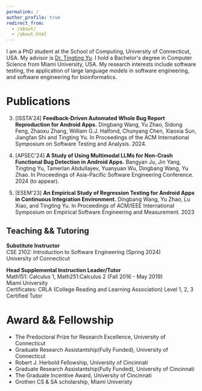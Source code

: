 ```yaml
---
permalink: /
author_profile: true
redirect_from: 
  - /about/
  - /about.html
---
```


I am a PhD student at the School of Computing, University of Connecticut, USA. My advisor is [Dr. Tingting Yu](https://tingting-yu.scholar.uconn.edu/people/). I hold a Bachelor's degree in Computer Science from Miami University, USA. My research interests include software testing,  the application of large language models in software engineering, and software engineering for bioinformatics.

Publications
======
3. [ISSTA'24] **Feedback-Driven Automated Whole Bug Report Reproduction for Android Apps.** Dingbang Wang, Yu Zhao, Sidong Feng, Zhaoxu Zhang, William G.J. Halfond, Chunyang Chen, Xiaoxia Sun, Jiangfan Shi and Tingting Yu. In Proceedings of the ACM International Symposium on Software Testing and Analysis. 2024.


2. [APSEC'24] **A Study of Using Multimodal LLMs for Non-Crash Functional Bug Detection in Android Apps.**
Bangyan Ju, Jin Yang, Tingting Yu, Tamerlan Abdullayev, Yuanyuan Wu, Dingbang Wang, Yu Zhao. 
In Proceedings of  Asia-Pacific Software Engineering Conference. 2024 (to appear).


1. [ESEM'23] **An Empirical Study of Regression Testing for Android Apps in Continuous Integration Environment.** Dingbang Wang, Yu Zhao, Lu Xiao, and Tingting Yu.  In Proceedings of ACM/IEEE International Symposium on Empirical Software Engineering and Measurement. 2023


Teaching && Tutoring
------
**Substitute Instructor**
<br> CSE 2102: Introduction to Software Engineering (Spring 2024)
<br> University of Connecticut

**Head Supplemental Instruction Leader/Tutor**
<br> Math151: Calculus 1,  Math251:Calculus 2 (Fall 2016 - May 2019)
<br> Miami University 
<br> Certificates: CRLA (College Reading and Learning Association) Level 1, 2, 3 Certified Tutor

Award && Fellowship
======
* The Predoctoral Prize for Research Excellence, University of Connecticut
* Graduate Research Assistantship(Fully Funded), University of Connecticut 
* Robert J. Herbold Fellowship, University of Cincinnati
* Graduate Research Assistantship(Fully Funded), University of Cincinnati 
* The Graduate Incentive Award, University of Cincinnati
* Grothen CS & SA scholarship, Miami Univeristy





